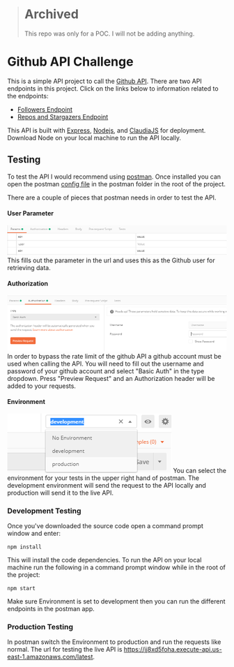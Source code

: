 > # Archived
> This repo was only for a POC. I will not be adding anything.

# Github API Challenge
This is a simple API project to call the [Github API](https://developer.github.com/v3/). There are two API endpoints in this project. Click on the links below to information related to the endpoints:
* [Followers Endpoint](https://github.com/RickCoxDev/Github-API-Challenge/blob/master/docs/followers.md)
* [Repos and Stargazers Endpoint](https://github.com/RickCoxDev/Github-API-Challenge/blob/master/docs/repos-and-stargazers.md)

This API is built with [Express](https://expressjs.com/), [Nodejs](https://nodejs.org/en/), and [ClaudiaJS](https://claudiajs.com/) for deployment. Download Node on your local machine to run the API locally.

## Testing
To test the API I would recommend using [postman](https://www.getpostman.com/). Once installed you can open the postman [config file](https://github.com/RickCoxDev/Github-API-Challenge/blob/master/postman/Github%20API%20Challenge.postman_collection.json) in the postman folder in the root of the project.

There are a couple of pieces that postman needs in order to test the API.
#### User Parameter
![User Parameter](https://github.com/RickCoxDev/Github-API-Challenge/blob/master/docs/img/parameter.PNG)
This fills out the parameter in the url and uses this as the Github user for retrieving data.
#### Authorization
![Authorization](https://github.com/RickCoxDev/Github-API-Challenge/blob/master/docs/img/authorization.PNG)
In order to bypass the rate limit of the github API a github account must be used when calling the API. You will need to fill out the username and password of your github account and select "Basic Auth" in the type dropdown. Press "Preview Request" and an Authorization header will be added to your requests.
#### Environment
![Environment](https://github.com/RickCoxDev/Github-API-Challenge/blob/master/docs/img/environment.PNG)
You can select the environment for your tests in the upper right hand of postman. The development environment will send the request to the API locally and production will send it to the live API.


### Development Testing
Once you've downloaded the source code open a command prompt window and enter:
```
npm install
```
This will install the code dependencies. To run the API on your local machine run the following in a command prompt window while in the root of the project:
```
npm start
```
Make sure Environment is set to development then you can run the different endpoints in the postman app.
### Production Testing
In postman switch the Environment to production and run the requests like normal. The url for testing the live API is https://jj8xd5foha.execute-api.us-east-1.amazonaws.com/latest.

